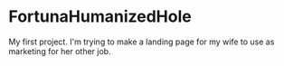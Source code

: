# FortunaHumanizedHole
My first project. I'm trying to make a landing page for my wife to use as marketing for her other job.
